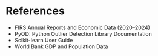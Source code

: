 # References

- FIRS Annual Reports and Economic Data (2020–2024)
- PyOD: Python Outlier Detection Library Documentation
- Scikit-learn User Guide
- World Bank GDP and Population Data
